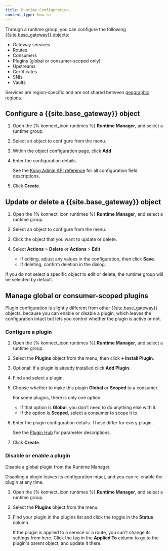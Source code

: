 ```yaml
---
title: Runtime Configuration
content_type: how-to
---
```


Through a runtime group, you can configure the following [{{site.base_gateway}} objects](/konnect/runtime-manager/gateway-config):
* Gateway services
* Routes
* Consumers
* Plugins (global or consumer-scoped only)
* Upstreams
* Certificates
* SNIs
* Vaults

Services are region-specific and are not shared between [geographic regions](/konnect/regions/).

## Configure a {{site.base_gateway}} object

1. Open the {% konnect_icon runtimes %}
**Runtime Manager**, and select a runtime group.

2. Select an object to configure from the menu.

3. Within the object configuration page, click **Add**

4. Enter the configuration details.

    See the [Kong Admin API reference](/gateway/latest/admin-api) for all
    configuration field descriptions.

5. Click **Create**.

## Update or delete a {{site.base_gateway}} object

1. Open the {% konnect_icon runtimes %}
**Runtime Manager**, and select a runtime group.

2. Select an object to configure from the menu.

3. Click the object that you want to update or delete.

4. Select **Actions** > **Delete** or **Actions** > **Edit**

    * If editing, adjust any values in the configuration, then click **Save**.
    * If deleting, confirm deletion in the dialog.

If you do not select a specific object to edit or delete, the runtime group will be selected by default.

## Manage global or consumer-scoped plugins

Plugin configuration is slightly different from other {{site.base_gateway}} objects, because you can enable or disable a plugin, which leaves the configuration intact
but lets you control whether the plugin is active or not.

### Configure a plugin

1. Open the {% konnect_icon runtimes %}
**Runtime Manager**, and select a runtime group.

2. Select the **Plugins** object from the menu, then click **+ Install Plugin**.

3. Optional: If a plugin is already installed click **Add Plugin**.

3. Find and select a plugin.

3. Choose whether to make this plugin **Global** or **Scoped** to a consumer.

    For some plugins, there is only one option:
    * If that option is **Global**, you don't need to do anything else with it.
    * If the option is **Scoped**, select a consumer to scope it to.

4. Enter the plugin configuration details. These differ for every plugin.

    See the [Plugin Hub](/hub) for parameter descriptions.

5. Click **Create**.

### Disable or enable a plugin

Disable a global plugin from the Runtime Manager.

Disabling a plugin leaves its configuration intact, and you can re-enable the
plugin at any time.

1. Open the {% konnect_icon runtimes %}
**Runtime Manager**, and select a runtime group.

2. Select the **Plugins** object from the menu.

2. Find your plugin in the plugins list and click the toggle in the **Status** column.

   If the plugin is applied to a service or a route, you can't change its
   settings from here. Click the tag in the **Applied To** column to go to the
   plugin's parent object, and update it there.
